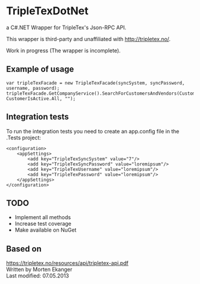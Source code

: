 # TripleTexDotNet #

a C#.NET Wrapper for TripleTex's Json-RPC API.

This wrapper is third-party and unaffiliated with http://tripletex.no/.

Work in progress (The wrapper is incomplete). 

## Example of usage ##

	var tripleTexFacade = new TripleTexFacade(syncSystem, syncPassword, username, password);
	tripleTexFacade.GetCompanyService().SearchForCustomersAndVendors(CustomerVendorType.All, CustomerIsActive.All, "");

## Integration tests ##

To run the integration tests you need to create an app.config file in the .Tests project:

	<configuration>
		<appSettings>
			<add key="TripleTexSyncSystem" value="7"/>
			<add key="TripleTexSyncPassword" value="loremipsum"/>
			<add key="TripleTexUsername" value="loremipsum"/>
			<add key="TripleTexPassword" value="loremipsum"/>
		</appSettings>
	</configuration>

## TODO ##

- Implement all methods
- Increase test coverage
- Make available on NuGet

## Based on ##
https://tripletex.no/resources/api/tripletex-api.pdf  
Written by Morten Ekanger  
Last modified: 07.05.2013